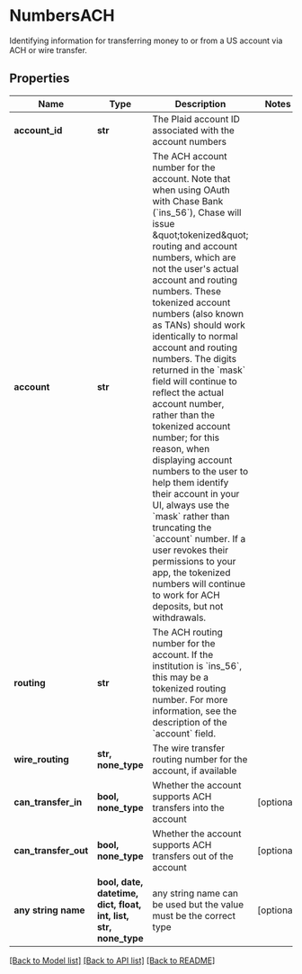 # NumbersACH

Identifying information for transferring money to or from a US account via ACH or wire transfer.

## Properties
Name | Type | Description | Notes
------------ | ------------- | ------------- | -------------
**account_id** | **str** | The Plaid account ID associated with the account numbers | 
**account** | **str** | The ACH account number for the account.  Note that when using OAuth with Chase Bank (&#x60;ins_56&#x60;), Chase will issue \&quot;tokenized\&quot; routing and account numbers, which are not the user&#39;s actual account and routing numbers. These tokenized account numbers (also known as TANs) should work identically to normal account and routing numbers. The digits returned in the &#x60;mask&#x60; field will continue to reflect the actual account number, rather than the tokenized account number; for this reason, when displaying account numbers to the user to help them identify their account in your UI, always use the &#x60;mask&#x60; rather than truncating the &#x60;account&#x60; number. If a user revokes their permissions to your app, the tokenized numbers will continue to work for ACH deposits, but not withdrawals. | 
**routing** | **str** | The ACH routing number for the account. If the institution is &#x60;ins_56&#x60;, this may be a tokenized routing number. For more information, see the description of the &#x60;account&#x60; field. | 
**wire_routing** | **str, none_type** | The wire transfer routing number for the account, if available | 
**can_transfer_in** | **bool, none_type** | Whether the account supports ACH transfers into the account | [optional] 
**can_transfer_out** | **bool, none_type** | Whether the account supports ACH transfers out of the account | [optional] 
**any string name** | **bool, date, datetime, dict, float, int, list, str, none_type** | any string name can be used but the value must be the correct type | [optional]

[[Back to Model list]](../README.md#documentation-for-models) [[Back to API list]](../README.md#documentation-for-api-endpoints) [[Back to README]](../README.md)


